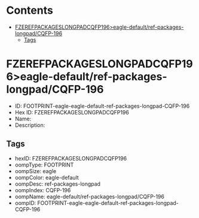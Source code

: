 



Contents
========

* [FZEREFPACKAGESLONGPADCQFP196>eagle-default/ref-packages-longpad/CQFP-196](#fzerefpackageslongpadcqfp196eagle-defaultref-packages-longpadcqfp-196)
	* [Tags](#tags)

# FZEREFPACKAGESLONGPADCQFP196>eagle-default/ref-packages-longpad/CQFP-196

- ID: FOOTPRINT-eagle-eagle-default-ref-packages-longpad-CQFP-196
- Hex ID: FZEREFPACKAGESLONGPADCQFP196
- Name: 
- Description: 

## Tags

- hexID: FZEREFPACKAGESLONGPADCQFP196
- oompType: FOOTPRINT
- oompSize: eagle
- oompColor: eagle-default
- oompDesc: ref-packages-longpad
- oompIndex: CQFP-196
- oompName: eagle-default/ref-packages-longpad/CQFP-196
- oompID: FOOTPRINT-eagle-eagle-default-ref-packages-longpad-CQFP-196
